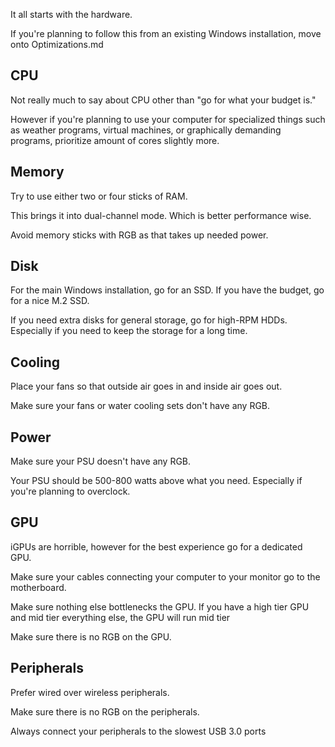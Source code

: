 It all starts with the hardware. 

If you're planning to follow this from an existing Windows installation, move onto Optimizations.md

## CPU

Not really much to say about CPU other than "go for what your budget is." 

However if you're planning to use your computer for specialized things such as weather programs, virtual machines, or graphically demanding programs, prioritize amount of cores slightly more. 

## Memory

Try to use either two or four sticks of RAM.

This brings it into dual-channel mode. Which is better performance wise.

Avoid memory sticks with RGB as that takes up needed power.

## Disk

For the main Windows installation, go for an SSD. If you have the budget, go for a nice M.2 SSD.

If you need extra disks for general storage, go for high-RPM HDDs. Especially if you need to keep the storage for a long time.

## Cooling

Place your fans so that outside air goes in and inside air goes out.

Make sure your fans or water cooling sets don't have any RGB.

## Power

Make sure your PSU doesn't have any RGB.

Your PSU should be 500-800 watts above what you need. Especially if you're planning to overclock.

## GPU

iGPUs are horrible, however for the best experience go for a dedicated GPU.

Make sure your cables connecting your computer to your monitor go to the motherboard.

Make sure nothing else bottlenecks the GPU. 
If you have a high tier GPU and mid tier everything else, the GPU will run mid tier

Make sure there is no RGB on the GPU.

## Peripherals

Prefer wired over wireless peripherals.

Make sure there is no RGB on the peripherals.

Always connect your peripherals to the slowest USB 3.0 ports

